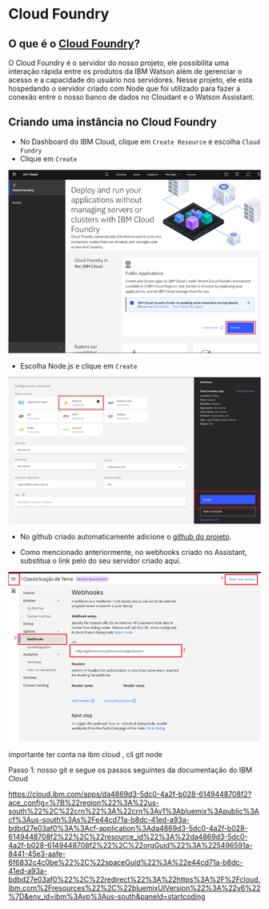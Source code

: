 # Cloud Foundry

## O que é o [Cloud Foundry](https://www.ibm.com/br-pt/cloud/cloud-foundry)?

O Cloud Foundry é o servidor do nosso projeto, ele possibilita uma interação rápida entre os produtos da IBM Watson além de gerenciar o acesso e a capacidade do usuário nos servidores. Nesse projeto, ele esta hospedando o servidor criado com Node que foi utilizado para fazer a conexão entre o nosso banco de dados no Cloudant e o Watson Assistant.

## Criando uma instância no Cloud Foundry 

* No Dashboard do IBM Cloud, clique em `Create Resource` e escolha `Cloud Fundry`
* Clique em `Create`

![](imagens/CloudFoundry-01.png)

* Escolha Node.js e clique em `Create` 

![](imagens/CloudFoundry-02.png)

* No github criado automaticamente adicione o [github do projeto](https://us-south.git.cloud.ibm.com/gabrielmd/NodejsExpressAppHNTKU2021-09-17/-/tree/master).

*  Como mencionado anteriormente, no webhooks criado no  Assistant, substitua o link pelo do seu servidor criado aqui.

![alt text](imagens/assistant_webhooks.png)



importante ter conta na ibm cloud , cli
git
node 


Passo 1: nosso git
e segue os passos seguintes da documentação do IBM Cloud


https://cloud.ibm.com/apps/da4869d3-5dc0-4a2f-b028-6149448708f2?ace_config=%7B%22region%22%3A%22us-south%22%2C%22crn%22%3A%22crn%3Av1%3Abluemix%3Apublic%3Acf%3Aus-south%3As%2Fe44cd71a-b8dc-41ed-a93a-bdbd27e03af0%3A%3Acf-application%3Ada4869d3-5dc0-4a2f-b028-6149448708f2%22%2C%22resource_id%22%3A%22da4869d3-5dc0-4a2f-b028-6149448708f2%22%2C%22orgGuid%22%3A%225496591a-8441-45e3-aafe-6f6832c4c0be%22%2C%22spaceGuid%22%3A%22e44cd71a-b8dc-41ed-a93a-bdbd27e03af0%22%2C%22redirect%22%3A%22https%3A%2F%2Fcloud.ibm.com%2Fresources%22%2C%22bluemixUIVersion%22%3A%22v6%22%7D&env_id=ibm%3Ayp%3Aus-south&paneId=startcoding